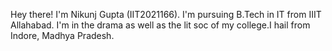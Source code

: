 Hey there! 
I'm Nikunj Gupta (IIT2021166). I'm pursuing B.Tech in IT from IIIT Allahabad. I'm in the drama as well as the lit soc of my college.I hail from Indore, Madhya Pradesh.
